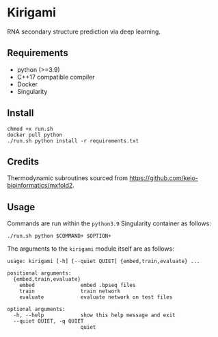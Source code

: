# Kirigami
RNA secondary structure prediction via deep learning.

## Requirements
* python (>=3.9)
* C++17 compatible compiler
* Docker
* Singularity

## Install
```
chmod +x run.sh
docker pull python
./run.sh python install -r requirements.txt
```

## Credits
Thermodynamic subroutines sourced from https://github.com/keio-bioinformatics/mxfold2.

## Usage
Commands are run within the `python3.9` Singularity container as follows:
```
./run.sh python $COMMAND+ $OPTION+
```
The arguments to the `kirigami` module itself are as follows:
```
usage: kirigami [-h] [--quiet QUIET] {embed,train,evaluate} ...

positional arguments:
  {embed,train,evaluate}
    embed               embed .bpseq files
    train               train network
    evaluate            evaluate network on test files

optional arguments:
  -h, --help            show this help message and exit
  --quiet QUIET, -q QUIET
                        quiet
```
